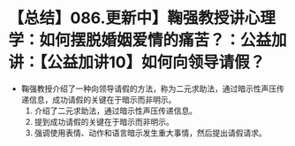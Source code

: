 # 【总结】086.更新中】鞠强教授讲心理学：如何摆脱婚姻爱情的痛苦？：公益加讲：【公益加讲10】如何向领导请假？

-   鞠强教授介绍了一种向领导请假的方法，称为二元求助法，通过暗示性声压传递信息，成功请假的关键在于暗示而非明示。
    1.  介绍了二元求助法，通过暗示性声压传递信息。
    2.  提到成功请假的关键在于暗示而非明示。
    3.  强调使用表情、动作和语言暗示发生重大事情，然后提出请假请求。